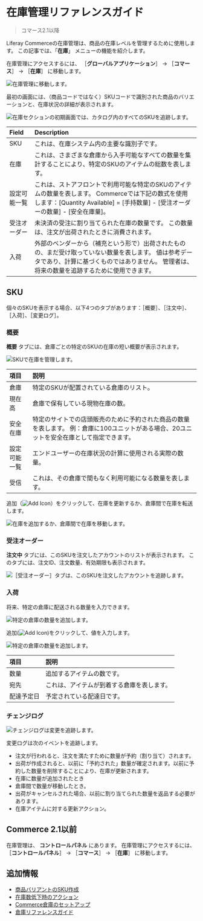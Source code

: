 # 在庫管理リファレンスガイド

> コマース2.1以降

Liferay Commerceの在庫管理は、商品の在庫レベルを管理するために使用します。 この記事では、「**在庫**」 メニューの機能を紹介します。

在庫管理にアクセスするには、 ［**グローバルアプリケーション**］ &rarr; ［**コマース**］ &rarr; ［**在庫**］ に移動します。

![在庫管理に移動します。](./inventory-management-reference-guide/images/01.png)

最初の画面には、（商品コードではなく）SKUコードで識別された商品のバリエーションと、在庫状況の詳細が表示されます。

![在庫セクションの初期画面では、カタログ内のすべてのSKUを追跡します。](./inventory-management-reference-guide/images/02.png)

| Field  | Description                                                                                                        |
|:------ |:------------------------------------------------------------------------------------------------------------------ |
| SKU    | これは、在庫システム内の主要な識別子です。                                                                                              |
| 在庫     | これは、さまざまな倉庫から入手可能なすべての数量を集計することにより、特定のSKUのアイテムの総数を表します。                                                            |
| 設定可能一覧 | これは、ストアフロントで利用可能な特定のSKUのアイテムの数量を表します。 Commerceでは下記の数式を使用します：[Quantity Available] = [手持数量] - [受注オーダーの数量] - [安全在庫量]。 |
| 受注オーダー | 未決済の受注に割り当てられた在庫の数量です。 この数量は、注文が出荷されたときに消費されます。                                                                    |
| 入荷     | 外部のベンダーから（補充という形で）出荷されたものの、まだ受け取っていない数量を表します。 値は参考データであり、計算に基づくものではありません。 管理者は、将来の数量を追跡するために使用できます。                |

## SKU

個々のSKUを表示する場合、以下4つのタブがあります：［概要］、［注文中］、［入荷］、［変更ログ］。

### 概要

**概要** タブには、倉庫ごとの特定のSKUの在庫の短い概要が表示されます。

![SKUで在庫を管理します。](./inventory-management-reference-guide/images/03.png)

| 項目     | 説明                                                                       |
|:------ |:------------------------------------------------------------------------ |
| 倉庫     | 特定のSKUが配置されている倉庫のリスト。                                                    |
| 現在高    | 倉庫で保有している現物在庫の数。                                                         |
| 安全在庫   | 特定のサイトでの店頭販売のために予約された商品の数量を表します。 例：倉庫に100ユニットがある場合、20ユニットを安全在庫として指定できます。 |
| 設定可能一覧 | エンドユーザーの在庫状況の計算に使用される実際の数量。                                              |
| 受信     | これは、その倉庫で間もなく利用可能になる数量を表します。                                             |

追加（![Add Icon](../images/icon-add.png)）をクリックして、在庫を更新するか、倉庫間で在庫を転送します。

![在庫を追加するか、倉庫間で在庫を移動します。](./inventory-management-reference-guide/images/04.png)

### 受注オーダー

**注文中** タブには、このSKUを注文したアカウントのリストが表示されます。 このタブには、注文ID、注文数量、有効期限も表示されます。

![［受注オーダー］タブは、このSKUを注文したアカウントを追跡します。](./inventory-management-reference-guide/images/08.png)

### 入荷

将来、特定の倉庫に配送される数量を入力できます。

![特定の倉庫の数量を追加します。](./inventory-management-reference-guide/images/06.png)

追加(![Add Icon](../images/icon-add.png))をクリックして、値を入力します。

![特定の倉庫の数量を追加します。](./inventory-management-reference-guide/images/05.png)

| 項目    | 説明                    |
|:----- |:--------------------- |
| 数量    | 追加するアイテムの数です。         |
| 宛先    | これは、アイテムが到着する倉庫を表します。 |
| 配達予定日 | 予定されている配達日です。         |

### チェンジログ

![チェンジログは変更を追跡します。](./inventory-management-reference-guide/images/07.png)

変更ログは次のイベントを追跡します。

* 注文が行われると、注文を満たすために数量が予約（割り当て）されます。
* 出荷が作成されると、以前に「予約された」数量が確定されます。以前に予約した数量を削除することにより、在庫が更新されます。
* 在庫に数量が追加されたとき
* 倉庫間で数量が移動したとき。
* 出荷がキャンセルされた場合、以前に割り当てられた数量を返品する必要があります。
* 在庫アイテムに対する更新アクション。

## Commerce 2.1以前

在庫管理は、 **コントロールパネル** にあります。 在庫管理にアクセスするには、 ［**コントロールパネル**］ &rarr; ［**コマース**］ &rarr; ［**在庫**］ に移動します。

## 追加情報

* [商品バリアントのSKU作成](../product-management/creating-and-managing-products/products/creating-skus-for-product-variants.md)
* [在庫数低下時のアクション](./low-stock-action.md)
* [Commerce倉庫のセットアップ](./setting-up-commerce-warehouses.md)
* [倉庫リファレンスガイド](./warehouse-reference-guide.md)
